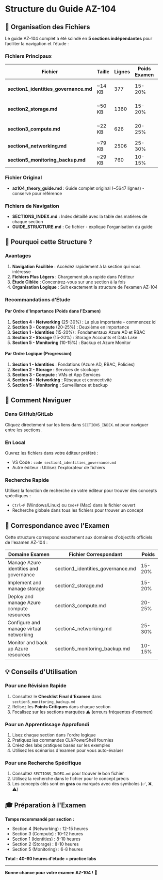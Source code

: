 # Structure du Guide AZ-104

## 📂 Organisation des Fichiers

Le guide AZ-104 complet a été scindé en **5 sections indépendantes** pour faciliter la navigation et l'étude :

### Fichiers Principaux

| Fichier | Taille | Lignes | Poids Examen | Description |
|---------|--------|--------|--------------|-------------|
| **section1_identities_governance.md** | ~14 KB | 377 | 15-20% | Identités et Gouvernance Azure |
| **section2_storage.md** | ~50 KB | 1360 | 15-20% | Gestion du Stockage Azure |
| **section3_compute.md** | ~22 KB | 626 | 20-25% | Ressources de Calcul Azure |
| **section4_networking.md** | ~79 KB | 2506 | 25-30% | Réseau Virtuel Azure |
| **section5_monitoring_backup.md** | ~29 KB | 760 | 10-15% | Monitoring et Backup |

### Fichier Original

- **az104_theory_guide.md** : Guide complet original (~5647 lignes) - conservé pour référence

### Fichiers de Navigation

- **SECTIONS_INDEX.md** : Index détaillé avec la table des matières de chaque section
- **GUIDE_STRUCTURE.md** : Ce fichier - explique l'organisation du guide

## 🎯 Pourquoi cette Structure ?

### Avantages

1. **Navigation Facilitée** : Accédez rapidement à la section qui vous intéresse
2. **Fichiers Plus Légers** : Chargement plus rapide dans l'éditeur
3. **Étude Ciblée** : Concentrez-vous sur une section à la fois
4. **Organisation Logique** : Suit exactement la structure de l'examen AZ-104

### Recommandations d'Étude

#### Par Ordre d'Importance (Poids dans l'Examen)

1. **Section 4 - Networking** (25-30%) : La plus importante - commencez ici
2. **Section 3 - Compute** (20-25%) : Deuxième en importance
3. **Section 1 - Identities** (15-20%) : Fondamentaux Azure AD et RBAC
4. **Section 2 - Storage** (15-20%) : Storage Accounts et Data Lake
5. **Section 5 - Monitoring** (10-15%) : Backup et Azure Monitor

#### Par Ordre Logique (Progression)

1. **Section 1 - Identities** : Fondations (Azure AD, RBAC, Policies)
2. **Section 2 - Storage** : Services de stockage
3. **Section 3 - Compute** : VMs et App Services
4. **Section 4 - Networking** : Réseaux et connectivité
5. **Section 5 - Monitoring** : Surveillance et backup

## 📖 Comment Naviguer

### Dans GitHub/GitLab

Cliquez directement sur les liens dans `SECTIONS_INDEX.md` pour naviguer entre les sections.

### En Local

Ouvrez les fichiers dans votre éditeur préféré :
- VS Code : `code section1_identities_governance.md`
- Autre éditeur : Utilisez l'explorateur de fichiers

### Recherche Rapide

Utilisez la fonction de recherche de votre éditeur pour trouver des concepts spécifiques :
- `Ctrl+F` (Windows/Linux) ou `Cmd+F` (Mac) dans le fichier ouvert
- Recherche globale dans tous les fichiers pour trouver un concept

## 🔄 Correspondance avec l'Examen

Cette structure correspond exactement aux domaines d'objectifs officiels de l'examen AZ-104 :

| Domaine Examen | Fichier Correspondant | Poids |
|----------------|----------------------|-------|
| Manage Azure identities and governance | section1_identities_governance.md | 15-20% |
| Implement and manage storage | section2_storage.md | 15-20% |
| Deploy and manage Azure compute resources | section3_compute.md | 20-25% |
| Configure and manage virtual networking | section4_networking.md | 25-30% |
| Monitor and back up Azure resources | section5_monitoring_backup.md | 10-15% |

## 💡 Conseils d'Utilisation

### Pour une Révision Rapide

1. Consultez le **Checklist Final d'Examen** dans `section5_monitoring_backup.md`
2. Relisez les **Points Critiques** dans chaque section
3. Focalisez sur les sections marquées ⚠️ (erreurs fréquentes d'examen)

### Pour un Apprentissage Approfondi

1. Lisez chaque section dans l'ordre logique
2. Pratiquez les commandes CLI/PowerShell fournies
3. Créez des labs pratiques basés sur les exemples
4. Utilisez les scénarios d'examen pour vous auto-évaluer

### Pour une Recherche Spécifique

1. Consultez `SECTIONS_INDEX.md` pour trouver le bon fichier
2. Utilisez la recherche dans le fichier pour le concept précis
3. Les concepts clés sont en **gras** ou marqués avec des symboles (✅, ❌, ⚠️)

## 🎓 Préparation à l'Examen

**Temps recommandé par section :**
- Section 4 (Networking) : 12-15 heures
- Section 3 (Compute) : 10-12 heures
- Section 1 (Identities) : 8-10 heures
- Section 2 (Storage) : 8-10 heures
- Section 5 (Monitoring) : 6-8 heures

**Total : 40-60 heures d'étude + practice labs**

---

**Bonne chance pour votre examen AZ-104 !** 🚀


